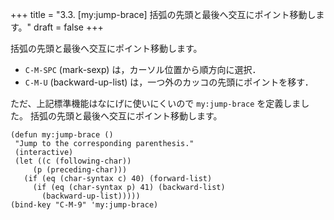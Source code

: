 +++
title = "3.3. [my:jump-brace] 括弧の先頭と最後へ交互にポイント移動します。"
draft = false
+++

括弧の先頭と最後へ交互にポイント移動します。

* `C-M-SPC` (mark-sexp) は，カーソル位置から順方向に選択．
* `C-M-U` (backward-up-list) は，一つ外のカッコの先頭にポイントを移す．

ただ、上記標準機能はなにげに使いにくいので `my:jump-brace` を定義しました。
括弧の先頭と最後へ交互にポイント移動します。

```elisp
(defun my:jump-brace ()
 "Jump to the corresponding parenthesis."
 (interactive)
 (let ((c (following-char))
	 (p (preceding-char)))
   (if (eq (char-syntax c) 40) (forward-list)
	 (if (eq (char-syntax p) 41) (backward-list)
       (backward-up-list)))))
(bind-key "C-M-9" 'my:jump-brace)
```
